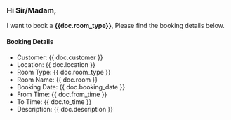 <h3>Hi Sir/Madam,</h3>

<p>I want to book a <b>{{doc.room_type}}</b>, Please find the booking details below.</p>

<h4>Booking Details</h4>

<ul>
    <li>Customer: {{ doc.customer }}</li>
    <li>Location: {{ doc.location }}</li>
    <li>Room Type: {{ doc.room_type }}</li>
    <li>Room Name: {{ doc.room }}</li>
    <li>Booking Date: {{ doc.booking_date }}</li>
    <li>From Time: {{ doc.from_time }}</li>
    <li>To Time: {{ doc.to_time }}</li>
    <li>Description: {{ doc.description }}</li>
</ul>